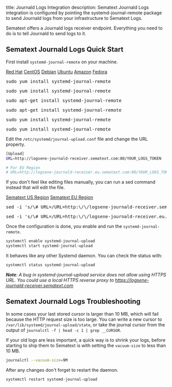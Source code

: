 title: Journald Logs Integration
description: Sematext Journald Logs integration is configured by pointing the systemd-journal-remote package to send Journald logs from your infrastructure to Sematext Logs.

Sematext offers a Journald logs receiver endpoint. Everything you need to do is to tell Journald to send logs to it.

## Sematext Journald Logs Quick Start

First install `systemd-journal-remote` on your machine.

<div class="mdl-tabs mdl-js-tabs mdl-js-ripple-effect">
 <div class="mdl-tabs__tab-bar">
     <a href="#redhat" class="mdl-tabs__tab is-active">Red Hat</a>
     <a href="#centos" class="mdl-tabs__tab">CentOS</a>
     <a href="#debian" class="mdl-tabs__tab">Debian</a>
     <a href="#ubuntu" class="mdl-tabs__tab">Ubuntu</a>
     <a href="#amazonlinux" class="mdl-tabs__tab">Amazon</a>
     <a href="#fedora" class="mdl-tabs__tab">Fedora</a>
 </div>

 <div class="mdl-tabs__panel is-active" id="redhat">
   <pre>sudo yum install systemd-journal-remote</pre>
 </div>
 <div class="mdl-tabs__panel" id="centos">
   <pre>sudo yum install systemd-journal-remote</pre>
 </div>
 <div class="mdl-tabs__panel" id="debian">
   <pre>sudo apt-get install systemd-journal-remote</pre>
 </div>

 <div class="mdl-tabs__panel" id="ubuntu">
   <pre>sudo apt-get install systemd-journal-remote</pre>
 </div>

 <div class="mdl-tabs__panel" id="amazonlinux">
   <pre>sudo yum install systemd-journal-remote</pre>
 </div>

 <div class="mdl-tabs__panel" id="fedora">
   <pre>sudo yum install systemd-journal-remote</pre>
 </div>
</div>


Edit the `/etc/systemd/journal-upload.conf` file and change the URL property.

```bash
[Upload]
URL=http://logsene-journald-receiver.sematext.com:80/YOUR_LOGS_TOKEN

# For EU Region
# URL=http://logsene-journald-receiver.eu.sematext.com:80/YOUR_LOGS_TOKEN
```

If you don't feel like editing files manually, you can run a sed command instead that will edit the file.

<div class="mdl-tabs mdl-js-tabs mdl-js-ripple-effect">
 <div class="mdl-tabs__tab-bar">
     <a href="#us" class="mdl-tabs__tab is-active">Sematext US Region</a>
     <a href="#eu" class="mdl-tabs__tab">Sematext EU Region</a>
 </div>

 <div class="mdl-tabs__panel is-active" id="us">
   <pre>sed -i 's/\# URL=/URL=http:\/\/logsene-journald-receiver.sematext.com:80\/YOUR_LOGS_TOKEN/g' /etc/systemd/journal-upload.conf</pre>
 </div>
 <div class="mdl-tabs__panel" id="eu">
   <pre>sed -i 's/\# URL=/URL=http:\/\/logsene-journald-receiver.eu.sematext.com:80\/YOUR_LOGS_TOKEN/g' /etc/systemd/journal-upload.conf</pre>
 </div>
</div>


Once the configuration is done, you enable and run the `systemd-journal-remote`.

```bash
systemctl enable systemd-journal-upload
systemctl start systemd-journal-upload
```

It behaves like any other Systemd daemon. You can check the status with:
```bash
systemctl status systemd-journal-upload
```

*__Note__: A bug in systemd-journal-upload service does not allow using HTTPS URL. You could use a local HTTPS reverse proxy to https://logsene-journald-receiver.sematext.com*


## Sematext Journald Logs Troubleshooting

In some cases your last stored cursor is larger than 10 MB, which will fail because the HTTP request size is too large. You can write a new cursor to `/var/lib/systemd/journal-upload/state`, or take the journal cursor from the output of `journalctl -f | head -c 1 | grep __CURSOR`.

If your old logs are less important, a quick way is to shrink your logs, before starting to ship them to Sematext is with setting the `vacuum-size` to less than 10 MB.

```bash
journalctl --vacuum-size=9M
```

After any changes don't forget to restart the daemon.

```bash
systemctl restart systemd-journal-upload
```